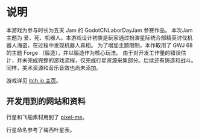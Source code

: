 
# 说明

本游戏为参与时长为五天 Jam  的 GodotCNLaborDayJam​ 参赛作品。
本次Jam主题为 爱、死、机器人。本游戏设计初衷是玩家通过扮演星际统合部精英讨伐机器人海盗，在过程中发现机器人真相。
为了增加主题限制，本作取用了 GWJ 68​ 的主题 Forge （锻造），并以锻造作为核心玩法。
由于对开发工作量的错误估计，并未完成完整的游戏流程，仅完成行星资源采集部分。后续还有铸造和战斗。同样，美术资源和音乐音效也尚未添加。

游戏详见 [itch.io 主页](https://tiomke.itch.io/forge-cyborg)。

## 开发用到的网站和资料

行星和飞船素材用到了 [pixel-me](https://pixel-me.tokyo/en/)。

行星命名参考了梅西叶星表。

